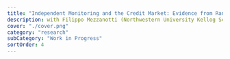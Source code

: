 ```yaml
---
title: "Independent Monitoring and the Credit Market: Evidence from Random Selection of Auditors"
description: with Filippo Mezzanotti (Northwestern University Kellog School of Management) and Giovanni Soggia (Bank of Italy)
cover: "./cover.png"
category: "research"
subCategory: "Work in Progress"
sortOrder: 4
---
```

